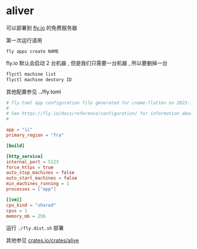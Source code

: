 [‼️]: ✏️srv/README.mdt

# aliver

可以部署到 [fly.io](http://fly.io) 的免费服务器

第一次运行请用

```
fly apps create NAME
```

fly.io 默认会启动 2 台机器 , 但是我们只需要一台机器 , 所以要删掉一台

```sh
flyctl machine list
flyctl machine destory ID
```

其他配置参见 ../fly.toml

```toml
# fly.toml app configuration file generated for cname-flatten on 2023-12-30T22:33:47+08:00
#
# See https://fly.io/docs/reference/configuration/ for information about how to use this file.
#

app = "ii"
primary_region = "fra"

[build]

[http_service]
internal_port = 5123
force_https = true
auto_stop_machines = false
auto_start_machines = false
min_machines_running = 1
processes = ["app"]

[[vm]]
cpu_kind = "shared"
cpus = 1
memory_mb = 256
```

运行 `./fly.dist.sh` 部署

其他参见 [crates.io/crates/alive](https://crates.io/crates/alive)
